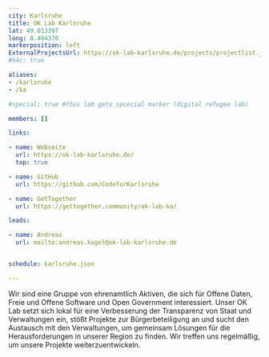 ```yaml
---
city: Karlsruhe
title: OK Lab Karlsruhe
lat: 49.013397
long: 8.404370
markerposition: left
ExternalProjectsUrl: https://ok-lab-karlsruhe.de/projects/projectlist.json
#h4c: true

aliases:
- /karlsruhe
- /ka

#special: true #this lab gets spcecial marker (digital refugee lab)

members: []

links:

- name: Webseite
  url: https://ok-lab-karlsruhe.de/
  top: true

- name: GitHub
  url: https://github.com/CodeforKarlsruhe

- name: GetTogether
  url: https://gettogether.community/ok-lab-ka/

leads:

- name: Andreas
  url: mailto:andreas.kugel@ok-lab-karlsruhe.de


schedule: karlsruhe.json

---
```


Wir sind eine Gruppe von ehrenamtlich Aktiven, die sich für Offene Daten, Freie und Offene Software und Open Government interessiert. Unser OK Lab setzt sich lokal für eine Verbesserung der Transparenz von Staat und Verwaltungen ein, stößt Projekte zur Bürgerbeteiligung an und sucht den Austausch mit den Verwaltungen, um gemeinsam Lösungen für die Herausforderungen in unserer Region zu finden. Wir treffen uns regelmäßig, um unsere Projekte weiterzuentwickeln.
